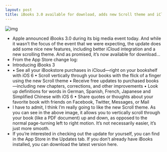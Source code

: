 ```yaml
---
layout: post
title: iBooks 3.0 available for download, adds new Scroll theme and iCloud purchases
---
```

![img](http://media.idownloadblog.com/wp-content/uploads/2012/10/ibooks-3.0-ss.jpg)
* Apple announced iBooks 3.0 during its big media event today. And while it wasn’t the focus of the event that we were expecting, the update does add some nice new features, including better iCloud integration and a new scrolling theme. And as promised, it’s now available for download…
* From the App Store change log:
* Introducing iBooks 3
* • See all your iBookstore purchases in iCloud—right on your bookshelf with iOS 6 • Scroll vertically through your books with the flick of a finger using the new Scroll theme • Receive free updates to purchased books—including new chapters, corrections, and other improvements • Look up definitions for words in German, Spanish, French, Japanese and Simplified Chinese with iOS 6 • Share quotes or thoughts about your favorite book with friends on Facebook, Twitter, Messages, or Mail
* I have to admit, I think I’m really going to like the new Scroll theme. As you can see in the above image, it allows you to vertically scroll through your book (like a PDF document) up and down, as opposed to the normal page-turning left to right motion. It’s not necessarily easier, it’s just more smooth.
* If you’re interested in checking out the update for yourself, you can find in the App Store in the Updates tab. If you don’t already have iBooks installed, you can download the latest version here.

